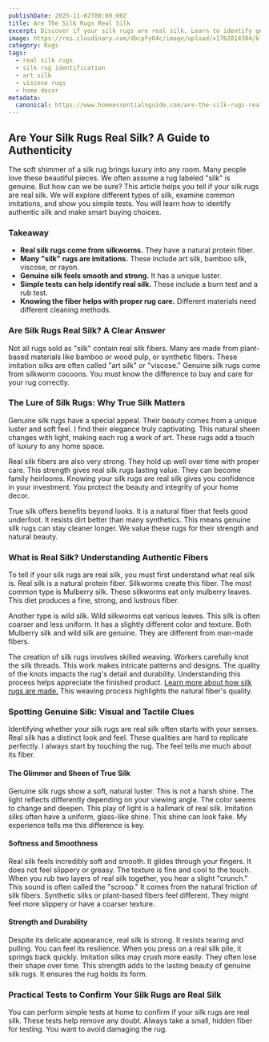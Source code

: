 ```yaml
---
publishDate: 2025-11-02T00:00:00Z
title: Are The Silk Rugs Real Silk
excerpt: Discover if your silk rugs are real silk. Learn to identify genuine silk from imitations like art silk, rayon, or bamboo silk. Understand characteristics and tests for authentic silk rugs.
image: https://res.cloudinary.com/dbcpfy04c/image/upload/v1762014304/blog_image_1762014304_eoxhpr.webp
category: Rugs
tags:
  - real silk rugs
  - silk rug identification
  - art silk
  - viscose rugs
  - home decor
metadata:
  canonical: https://www.homeessentialsguide.com/are-the-silk-rugs-real-silk
---
```


## Are Your Silk Rugs Real Silk? A Guide to Authenticity

The soft shimmer of a silk rug brings luxury into any room. Many people love these beautiful pieces. We often assume a rug labeled "silk" is genuine. But how can we be sure? This article helps you tell if your silk rugs are real silk. We will explore different types of silk, examine common imitations, and show you simple tests. You will learn how to identify authentic silk and make smart buying choices.

### Takeaway

*   **Real silk rugs come from silkworms.** They have a natural protein fiber.
*   **Many "silk" rugs are imitations.** These include art silk, bamboo silk, viscose, or rayon.
*   **Genuine silk feels smooth and strong.** It has a unique luster.
*   **Simple tests can help identify real silk.** These include a burn test and a rub test.
*   **Knowing the fiber helps with proper rug care.** Different materials need different cleaning methods.

### Are Silk Rugs Real Silk? A Clear Answer

Not all rugs sold as "silk" contain real silk fibers. Many are made from plant-based materials like bamboo or wood pulp, or synthetic fibers. These imitation silks are often called "art silk" or "viscose." Genuine silk rugs come from silkworm cocoons. You must know the difference to buy and care for your rug correctly.

### The Lure of Silk Rugs: Why True Silk Matters

Genuine silk rugs have a special appeal. Their beauty comes from a unique luster and soft feel. I find their elegance truly captivating. This natural sheen changes with light, making each rug a work of art. These rugs add a touch of luxury to any home space.

Real silk fibers are also very strong. They hold up well over time with proper care. This strength gives real silk rugs lasting value. They can become family heirlooms. Knowing your silk rugs are real silk gives you confidence in your investment. You protect the beauty and integrity of your home decor.

True silk offers benefits beyond looks. It is a natural fiber that feels good underfoot. It resists dirt better than many synthetics. This means genuine silk rugs can stay cleaner longer. We value these rugs for their strength and natural beauty.

### What is Real Silk? Understanding Authentic Fibers

To tell if your silk rugs are real silk, you must first understand what real silk is. Real silk is a natural protein fiber. Silkworms create this fiber. The most common type is Mulberry silk. These silkworms eat only mulberry leaves. This diet produces a fine, strong, and lustrous fiber.

Another type is wild silk. Wild silkworms eat various leaves. This silk is often coarser and less uniform. It has a slightly different color and texture. Both Mulberry silk and wild silk are genuine. They are different from man-made fibers.

The creation of silk rugs involves skilled weaving. Workers carefully knot the silk threads. This work makes intricate patterns and designs. The quality of the knots impacts the rug's detail and durability. Understanding this process helps appreciate the finished product. [Learn more about how silk rugs are made.](https://homeessentialsguide.com/how-are-silk-rugs-made) This weaving process highlights the natural fiber's quality.

### Spotting Genuine Silk: Visual and Tactile Clues

Identifying whether your silk rugs are real silk often starts with your senses. Real silk has a distinct look and feel. These qualities are hard to replicate perfectly. I always start by touching the rug. The feel tells me much about its fiber.

#### The Glimmer and Sheen of True Silk

Genuine silk rugs show a soft, natural luster. This is not a harsh shine. The light reflects differently depending on your viewing angle. The color seems to change and deepen. This play of light is a hallmark of real silk. Imitation silks often have a uniform, glass-like shine. This shine can look fake. My experience tells me this difference is key.

#### Softness and Smoothness

Real silk feels incredibly soft and smooth. It glides through your fingers. It does not feel slippery or greasy. The texture is fine and cool to the touch. When you rub two layers of real silk together, you hear a slight "crunch." This sound is often called the "scroop." It comes from the natural friction of silk fibers. Synthetic silks or plant-based fibers feel different. They might feel more slippery or have a coarser texture.

#### Strength and Durability

Despite its delicate appearance, real silk is strong. It resists tearing and pulling. You can feel its resilience. When you press on a real silk pile, it springs back quickly. Imitation silks may crush more easily. They often lose their shape over time. This strength adds to the lasting beauty of genuine silk rugs. It ensures the rug holds its form.

### Practical Tests to Confirm Your Silk Rugs are Real Silk

You can perform simple tests at home to confirm if your silk rugs are real silk. These tests help remove any doubt. Always take a small, hidden fiber for testing. You want to avoid damaging the rug.